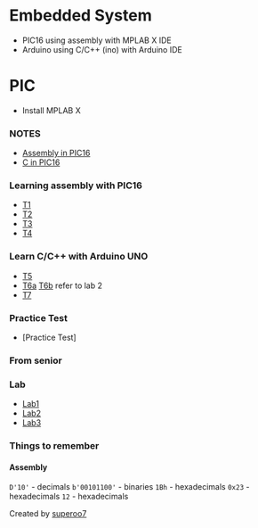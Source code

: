 # Embedded System
* PIC16 using assembly with MPLAB X IDE
* Arduino using C/C++ (ino) with Arduino IDE

# PIC
* Install MPLAB X

### NOTES
* [Assembly in PIC16](./notes.asm)
* [C in PIC16](./CnASM.md)

### Learning assembly with PIC16
* [T1](./t1/T1.md)
* [T2](./t2/T2.pdf)
* [T3](./t3/T3.pdf)
* [T4](./t4/t4.md)

### Learn C/C++ with Arduino UNO
* [T5](./t5/T5.pdf)
* [T6a](./t6a/t6a.ino)  [T6b](./appendix/2/test/test.ino) refer to lab 2
* [T7](./t7/T7.pdf)

### Practice Test
* [Practice Test]

### From senior


### Lab
* [Lab1](./appendix/1/main.asm)
* [Lab2](./appendix/2/test/test.ino)
* [Lab3](./appendix/lab3/calc/calc.ino)		

### Things to remember
#### Assembly
`D'10'` 		- decimals
`b'00101100'` 	- binaries
`1Bh` 			- hexadecimals
`0x23`			- hexadecimals
`12` 			- hexadecimals

		
		
Created by [superoo7](http://superoo7)

